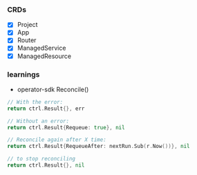 
### CRDs

- [x] Project
- [x] App
- [x] Router
- [x] ManagedService
- [x] ManagedResource

### learnings


+ operator-sdk Reconcile()
 
```go 
// With the error:
return ctrl.Result{}, err

// Without an error:
return ctrl.Result{Requeue: true}, nil

// Reconcile again after X time:
return ctrl.Result{RequeueAfter: nextRun.Sub(r.Now())}, nil

// to stop reconciling
return ctrl.Result{}, nil
```

